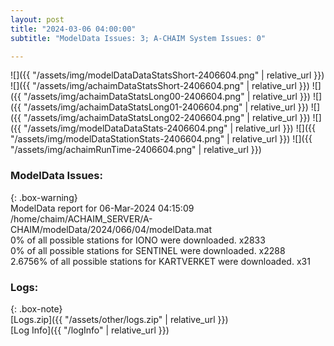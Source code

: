 ```yaml
---
layout: post
title: "2024-03-06 04:00:00"
subtitle: "ModelData Issues: 3; A-CHAIM System Issues: 0"

---
```


![]({{ "/assets/img/modelDataDataStatsShort-2406604.png" | relative_url }})
![]({{ "/assets/img/achaimDataStatsShort-2406604.png" | relative_url }})
![]({{ "/assets/img/achaimDataStatsLong00-2406604.png" | relative_url }})
![]({{ "/assets/img/achaimDataStatsLong01-2406604.png" | relative_url }})
![]({{ "/assets/img/achaimDataStatsLong02-2406604.png" | relative_url }})
![]({{ "/assets/img/modelDataDataStats-2406604.png" | relative_url }})
![]({{ "/assets/img/modelDataStationStats-2406604.png" | relative_url }})
![]({{ "/assets/img/achaimRunTime-2406604.png" | relative_url }})


### ModelData Issues:  
  
{: .box-warning}  
 ModelData report for 06-Mar-2024 04:15:09   
 /home/chaim/ACHAIM_SERVER/A-CHAIM/modelData/2024/066/04/modelData.mat   
 0% of all possible stations for IONO were downloaded. x2833   
 0% of all possible stations for SENTINEL were downloaded. x2288   
 2.6756% of all possible stations for KARTVERKET were downloaded. x31   
  


### Logs:  
  
{: .box-note}  
[Logs.zip]({{ "/assets/other/logs.zip" | relative_url }})  
[Log Info]({{ "/logInfo" | relative_url }})  
